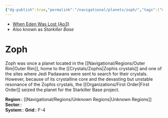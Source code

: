 ```yaml
---
{"dg-publish":true,"permalink":"/navigational/planets/zoph/","tags":["map","planet","unknown","unfinished"],"noteIcon":"saber1"}
---
```


- [When Eden Was Lost (Ao3)](https://archiveofourown.org/works/19334440)
- Also known as *Starkiller Base*
# Zoph

Zoph was once a planet located in the [[Navigational/Regions/Outer Rim\|Outer Rim]], home to the [[Crystals/Zophis\|Zophis crystals]] and one of the sites where Jedi Padawans were sent to search for their crystals. However, because of its crystalline core and the devasting but unstable resonance of the Zophis crystals, the [[Organizations/First Order\|First Order]] seized the planet for the Starkiller Base project. 

**Region**::  [[Navigational/Regions/Unknown Regions\|Unknown Regions]]
**Sector**::  
**System**::
**Grid**::  F-4
